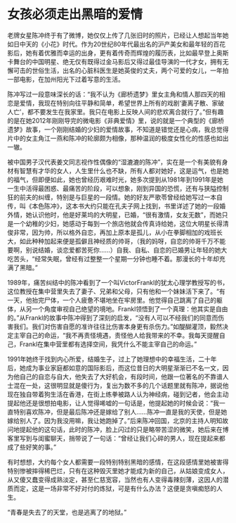 # 女孩必须走出黑暗的爱情

老牌女星陈冲终于有了微博，她仅仅上传了几张旧时的照片，已经让人想起当年她如日中天的《小花》时代。作为20世纪80年代最出名的沪产美女和最年轻的百花影后，她有着优雅而幸运的出身，更有着传奇而辉煌的履历表，比如最早登上奥斯卡舞台的中国明星、绝无仅有既得过金马影后又得过最佳导演的一代才女，拥有无懈可击的世俗生活，出名的心脏科医生是她英俊的丈夫，两个可爱的女儿，一年拍一部电影，在加州阳光下过着写意的生活。

陈冲写过一段意味深长的话：“我不认为《廊桥遗梦》里女主角和情人那四天的相恋是爱情，我现在特别向往平静和简单，希望世界上所有的戏剧‘妻离子散、家破人亡’，都不要发生在我家里。我只在电影上反映人间的悲欢离合就行了。”但有趣的是在她2012年刚刚导完的微电影《非典爱情》里，说的就是一个典型的《廊桥遗梦》故事，一个刚刚结婚的少妇的爱情故事，不知道是错觉还是心病，我总觉得片中的女主角江一燕和陈冲的轮廓颇为相像，那种温润的极度女性化的性感也如出一辙。

被中国男子汉代表姜文同志视作性偶像的“湿漉漉的陈冲”，实在是一个有美貌有身材有智慧有才华的女人，人生里什么也不缺，所有人都对她好，这是运气，也是她的福气，但即便如此，她也曾经历艰难时光，她多次提到从1981年到1991年是她一生中活得最困惑、最痛苦的阶段，可以想象，刚到异国的恐慌，还有与狭隘控制狂的前夫的纠缠，特别是与巨星的一段情。她的好友严歌苓曾经给她写过一本自传，叫《本色陈冲》，这本书大约只能在孔夫子网上找到，书里详述了她的一段婚外情，她认识他时，他是好莱坞的大明星，已婚，“很有激情，女友无数”，而她只是一个幼稚的少妇，她感动于每到一个旅店他就会传真诗给她，这位大明星长得清俊非常，因为帅，所以格外自恋，再加上原本是孤儿，从小在拳脚相加的戏班长大，如此种种加起来便是孤僻且神经质的帅哥，（我的妈呀，自恋的帅哥千万不能要啊，别说结婚，谈恋爱都苦死你……）自我、自私、自恋的已婚男让年轻的她大吃苦头，“经常失眠，曾经有过整整一个星期一分钟也睡不着。那漫长的十年却充满了黑暗。”

1989年，痛苦纠结中的陈冲看到了一个叫VictorFrankl的犹太心理学教授写的书，这位教授在集中营里失去了妻子、兄弟和父母，只有他和一个妹妹活下来了。“有一天，他抬完尸体，一个人疲惫不堪地坐在牢房里。他觉得自己跳离了自己的躯体，从另一个角度审视自己绝望的境地。Frankl领悟到了一个真理：他其实是自由的。”从Frankl的故事中陈冲得到了深刻的启发，“没有人可以不经我们的同意而伤害我们。我们对伤害自愿的准许往往比伤害本身更有杀伤力。”如醍醐灌顶，毅然决定主宰自己的命运，“我不再责怪境遇，责怪他人给我带来的不幸。我每天提醒自己，Frankl在集中营里都有选择空间，我凭什么不能主宰自己的命运。”

1991年她终于找到内心所爱，结婚生子，过上了她理想中的幸福生活，二十年后，她成为事业家庭都如意的国际影后，而这位昔日的大明星渐渐已不名一文，因为他自己的自恋与自大，他失去了大好机会，有段时间，他跟一位著名的不靠谱人士混在一处，这很明显就是傻行为，复出为数不多的几个话题里就有陈冲，据说他现在独自带着狗生活在香港，在街上练拳被路人认为神经病，碰到记者，他会主动提起他还是很想拍电影，让人觉得唏嘘的一句话是，他提起她的时候会说：“我一直特别喜欢陈冲，但是最后陈冲还是嫁给了别人……陈冲一直是我的天使，但是她嫁给别人了。因为我没用嘛，我让她跑掉了。”后来陈冲回国，北京的主持人明知故问地提起他的这句话，此时的陈冲，脸上闪过的只是略带苦涩的微笑，她后来在博客里写到与闺蜜聊天，捎带说了一句话：“曾经让我们心碎的男人，现在提起来都成了些好笑的事。”

有时想想，大约每个女人都需要一段特别特别黑暗的感情，在这段感情里她被害得特别惨被摔得稀巴烂，只有在这种毁灭里她才能成为新的自己，从姑娘变成女人，从又傻又蠢变得成熟淡定，甚至仁慈宽容，当然也有人变得毒辣刻薄，这因人的潜质而定，这是一场非常不好对付的炼狱，可是有什么办法？这便是贪嗔痴怒的人生。

“青春是失去了的天堂，也是逃离了的地狱。”